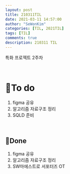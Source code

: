 ```yaml
---
layout: post
title: 210311TIL 
date: 2021-03-11 14:57:00
author: "SeWonKim"
categories: [TIL, 2021TIL]
tags: [TIL]
comments: true
description: 210311 TIL
---
```


특화 프로젝트 2주차 

&nbsp;
&nbsp;

# 🌱To do

1. figma 공유
2. 알고리즘 자료구조 정리
3. SQLD 준비
   
&nbsp;
&nbsp;

## 🌳Done

1. figma 공유
2. 알고리즘 자료구조 정리
3. SW마에스트로 서포터즈 OT

&nbsp;
&nbsp;
